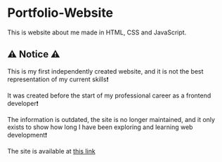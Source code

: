 # Portfolio-Website

This is website about me made in HTML, CSS and JavaScript.

## ⚠️ Notice ⚠️

This is my first independently created website, and it is not the best representation of my current skills❗ 

It was created before the start of my professional career as a frontend developer❗

The information is outdated, the site is no longer maintained, and it only exists to show how long I have been exploring and learning web development❗

The site is available at [this link](https://karloleksic.github.io/Portfolio-Website/)
